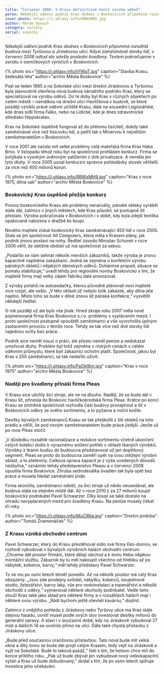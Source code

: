 ```yaml
---
title: "Červenec 2008: V Krasu definitivně končí výroba oděvů"
perex: Někdejší oděvní podnik Kras dodnes v Boskovicích připomíná rozsáhlá budova mezi Tyršovou a Jiráskovou ulicí. Kdysi zaměstnával stovky lidí, v červenci 2008 odtud ale odešly poslední švadleny.
cover-photo: https://i.ohlasy.info/RBWxMH9.jpg
author: Marek Osouch
category: seriály
serial: osmicky
---
```


*Někdejší oděvní podnik Kras dodnes v Boskovicích připomíná rozsáhlá budova mezi Tyršovou a Jiráskovou ulicí. Kdysi zaměstnával stovky lidí, v červenci 2008 odtud ale odešly poslední švadleny. Textem pokračujeme v seriálu o osmičkových výročích v Boskovicích.*

{% photo src="https://i.ohlasy.info/iiYi6qT.jpg" caption="Stavba Krasu, šedesátá léta" author="archiv Města Boskovice" %}

Psal se leden 1965 a na Sokolské ulici mezi dnešní Jiráskovou a Tyršovou byla slavnostně otevřena nová budova národního podniku Kras, který se specializoval na výrobu oděvů. Do té doby byl Kras v různých objektech po celém městě – namátkou na dnešní ulici Havlíčkova v budově, ze které později vzniklo právě oděvní učiliště Krasu, dále na sousední Legionářské, kde dnes sídlí firma Falko, nebo na Lidické, kde je dnes zdravotnické středisko Hippokrates.

Kras na Sokolské úspěšně fungoval až do přelomu tisíciletí, dokdy také zaměstnával více než tisícovku lidí, a patřil tak s Minervou k největším zaměstnavatelům v Boskovicích.

V roce 2001 ale začala mít velké problémy celá mateřská firma Kras Haka Brno. V listopadu téhož roku byl na společnost prohlášen konkurz. Firma se potýkala s vysokým úvěrovým zatížením z dob privatizace. A neměla jen tyto dluhy. V roce 2005 uznal konkurzní správce pohledávky stovek věřitelů za více než 400 milionů korun.

{% photo src="https://i.ohlasy.info/RBWxMH9.jpg" caption="Kras v roce 1975, dílna sak" author="archiv Města Boskovice" %}

### Boskovický Kras úspěšně přežije konkurz

Provoz boskovického Krasu ale problémy nenarušily, pánské obleky vyráběl stále dál, zatímco v jiných městech, kde Kras působil, se postupně šít přestalo. Výroba pokračovala v Boskovicích i v době, kdy byla zdejší textilka opakovaně nabízena v dražbě ke koupi.

Nového majitele získal boskovický Kras zaměstnávající 450 lidí v roce 2005. Stala se jím společnost All Computers, která měla s Krasem plány, jak podnik znovu postaví na nohy. Ředitel závodu Miroslav Schurek v roce 2006 věřil, že obtížné období už má společnost za sebou.

„Podařilo se nám sehnat několik menších zákazníků, takže výroba je znovu kapacitně naplněna zakázkami. Jedná se zejména o konfekční výrobu pánských obleků i nějakých dámských oděvů. Doháníme propad, situace se pomalu stabilizuje,“ uvedl tehdy pro regionální noviny Boskovicko s tím, že majitelé firmy mají velký zájem fabriku dále provozovat.

Z výroby potahů na autosedačky, kterou původně plánovali noví majitelé více rozjet, ale sešlo. „V této oblasti již nebylo tolik zakázek, aby dílna jela naplno. Místo toho se bude v dílně znovu šít pánská konfekce,“ vysvětlil někdejší ředitel.

O rok později už ale bylo vše jinak. Hned zkraje roku 2007 měla nově pojmenovaná firma Kras Boskovice s.r.o. problémy s vyplácením mezd. I proto společnost postupně opouštěli zaměstnanci a vše vyvrcholilo úplným zastavením provozu v témže roce. Tehdy se tak více než dvě stovky lidí najednou ocitly bez práce.

Podnik sice neměl nouzi o práci, ale přesto neměl peníze a nedokázal umořovat dluhy. Problém byl totiž zejména v nízkých cenách v celém oděvním průmyslu, které byli zákazníci ochotni platit. Společnost, jakou byl Kras s 250 zaměstnanci, se tak nedařilo uživit.

{% photo src="https://i.ohlasy.info/FeDkt6m.jpg" caption="Kras v roce 1975" author="archiv Města Boskovice" %}

### Naději pro švadleny přináší firma Pleas

V Krasu sice utichly šicí stroje, ale ne na dlouho. Naději, že se bude dál v Krasu šít, přinesla do Boskovic havlíčkobrodská firma Pleas. Krátce po konci Krasu se zmíněná společnost rozhodla část budovy pronajmout a šít v Boskovicích oděvy ze svého sortimentu, a to pyžama a noční košile.

Desítky bývalých zaměstnanců Krasu se tak přeškolili z šití obleků na toto prádlo a věřili, že pod novým zaměstnavatelem bude práce jistější. Jenže už po roce Pleas otočil.

„V důsledku rozsáhlé racionalizace a redukce sortimentu včetně ukončení celých kolekcí došlo k výraznému snížení potřeb v oblasti tkaných výrobků. Výrobky z tkanin budou do budoucna představovat už jen doplňkový segment. Pleas se proto do budoucna zaměří opět na svou stěžejní výrobní oblast, a to pleteniny. Celková úprava kapacit je z výše uvedených důvodů nezbytná,“ oznámilo tehdy představenstvo Pleasu a v červenci 2008 opustila firma Boskovice. Zhruba sedmdesátka švadlen tak byla opět bez práce a musela hledat zaměstnání jinde.

Firma skončila, zaměstnanci odešli, za šicí stroje už nikdo neusedával, ale budova stála na stejném místě dál. Až v roce 2010 ji za 27 milionů koupil boskovický podnikatel Pavel Schwarzer. Díky koupi se také dostalo na úhradu nevyplacených mezd pro švadleny Krasu. Na peníze musely čekat tři roky.

{% photo src="https://i.ohlasy.info/MuCIRIw.jpg" caption="Dnešní podoba" author="Tomáš Znamenáček" %}

### Z Krasu vzniká obchodní centrum

Pavel Schwarzer, který do Krasu přestěhoval sídlo své firmy Eko-domov, se rozhodl vybudovat v bývalých výrobních halách obchodní centrum. „Chceme dát prostor firmám, které dělají obchod a k tomu třeba nějakou montážní službu. Zákazník by tu měl nakoupit všechno od hřebíku až po nábytek, koberce, barvy,“ měl tehdy představy Pavel Schwarzer.

To se mu po osmi letech téměř povedlo. Až na několik prostor má celý Kras obsazený. „Jsou zde prodejny svítidel, nábytku, koberců, koupelnové studio, železářství, barvy laky, vše pro vodoinstalaci a topenářství a několik obchodů s oděvy,“ vyjmenoval některé obchody podnikatel. Vedle toho slouží Kras také jako sklad pro některé firmy a v rozsáhlých halách mají i některé svou výrobu. „Rádi bychom ještě otevřeli kavárnu,“ doplnil.

Zatímco z vnějšího pohledu z Jiráskovy nebo Tyršovy ulice má Kras stále stejnou fasádu, uvnitř musel podle svých slov investovat desítky milionů do generální opravy. A staví i v současné době, kdy na Jiráskově vybudoval 27 míst a dalších 14 se uvolnilo přímo na ulici. Dále také chystá přístavbu z Jiráskovy ulice.

„Bude před současnou oranžovou přístavbou. Tato nová bude mít velká okna a díky tomu se bude dát projít celým Krasem, tedy vejít na Jiráskově a vyjít na Sokolské. Bude to taková pasáž,“ řekl s tím, že hotovo chce mít do konce příštího roku. „Pak už bude zbývat jen vybudovat nový velkokapacitní výtah a Kras už bude dobudovaný,“ dodal s tím, že po osmi letech splňuje investice jeho očekávání.
